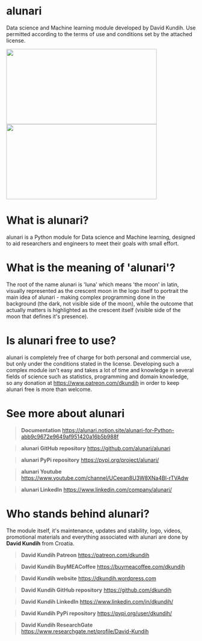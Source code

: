 # alunari
Data science and Machine learning module developed by David Kundih.
Use permitted according to the terms of use and conditions set by the attached license.

<img src="../main/.logistics/promo1.png" width="400" height="200"> <img src="../main/.logistics/promo2.png" width="400" height="200">

# What is alunari?

alunari is a Python module for Data science and Machine learning, designed to aid researchers and engineers to meet their goals with small effort.

# What is the meaning of 'alunari'?

The root of the name alunari is 'luna' which means 'the moon' in latin, visually represented as the crescent moon in the logo itself to portrait the main idea of alunari - making complex programming done in the background (the dark, not visible side of the moon), while the outcome that actually matters is highlighted as the crescent itself (visible side of the moon that defines it's presence). 

# Is alunari free to use?

alunari is completely free of charge for both personal and commercial use, but only under the conditions stated in the license. Developing such a complex module isn't easy and takes a lot of time and knowledge in several fields of science such as statistics, programming and domain knowledge, so any donation at https://www.patreon.com/dkundih in order to keep alunari free is more than welcome.

# See more about alunari

> **Documentation**
https://alunari.notion.site/alunari-for-Python-abb9c9672e9649af951420a16b5b988f

> **alunari GitHub repository**
https://github.com/alunari/alunari

> **alunari PyPi repository**
https://pypi.org/project/alunari/

> **alunari Youtube**
https://www.youtube.com/channel/UCeean8U3W8XNa4Bl-rTVAdw

> **alunari LinkedIn**
https://www.linkedin.com/company/alunari/

# Who stands behind alunari?

The module itself, it's maintenance, updates and stability, logo, videos, promotional materials and everything associated with alunari are done by **David Kundih** from Croatia.

> **David Kundih Patreon**
https://patreon.com/dkundih

> **David Kundih BuyMEACoffee**
https://buymeacoffee.com/dkundih

> **David Kundih website**
https://dkundih.wordpress.com

> **David Kundih GitHub repository**
https://github.com/dkundih

> **David Kundih LinkedIn**
https://www.linkedin.com/in/dkundih/

> **David Kundih PyPi repository**
https://pypi.org/user/dkundih/

> **David Kundih ResearchGate**
https://www.researchgate.net/profile/David-Kundih
